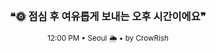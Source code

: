 <div align="center">

<br>

<h3>❝🌞 점심 후 여유롭게 보내는 오후 시간이에요❞</h3>

<sub>12:00 PM • Seoul 🌦️ • by CrowRish</sub>

<br>

</div>